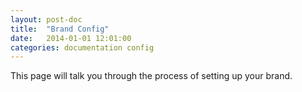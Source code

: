 ```yaml
---
layout: post-doc
title:  "Brand Config"
date:   2014-01-01 12:01:00
categories: documentation config
---
```


This page will talk you through the process of setting up your brand.

